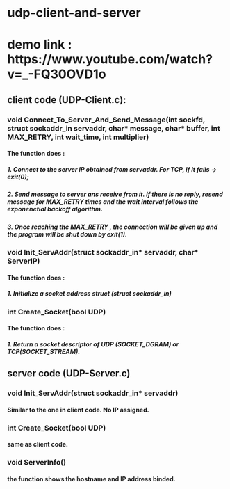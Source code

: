 # udp-client-and-server

<h1> demo link : https://www.youtube.com/watch?v=_-FQ30OVD1o
<h2> client code (UDP-Client.c):
<h3> void Connect_To_Server_And_Send_Message(int sockfd, struct sockaddr_in servaddr, char* message, char* buffer, int MAX_RETRY, int wait_time, int multiplier) 
<h4> The function does :
<h5> 1. Connect to the server IP obtained from servaddr. For TCP, if it fails -> exit(0);
<h5> 2. Send message to server ans receive from it. If there is no reply, resend message for MAX_RETRY times and the wait interval follows the exponenetial backoff algorithm.
<h5> 3. Once reaching the MAX_RETRY , the connection will be given up and the program will be shut down by exit(1).

<h3> void Init_ServAddr(struct sockaddr_in* servaddr, char* ServerIP)
<h4> The function does :
<h5> 1. Initialize a socket address struct (struct sockaddr_in)

<h3> int Create_Socket(bool UDP)
<h4> The function does :
<h5> 1. Return a socket descriptor of UDP (SOCKET_DGRAM) or TCP(SOCKET_STREAM).

<h2> server code (UDP-Server.c)
<h3> void Init_ServAddr(struct sockaddr_in* servaddr)
<h4> Similar to the one in client code. No IP assigned.

<h3> int Create_Socket(bool UDP)
<h4> same as client code.

<h3> void ServerInfo()
<h4> the function shows the hostname and IP address binded.
